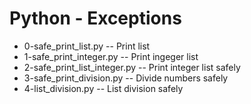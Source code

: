 # Python - Exceptions
- 0-safe_print_list.py -- Print list
- 1-safe_print_integer.py -- Print ingeger list
- 2-safe_print_list_integer.py -- Print integer list safely
- 3-safe_print_division.py -- Divide numbers safely
- 4-list_division.py -- List division safely
